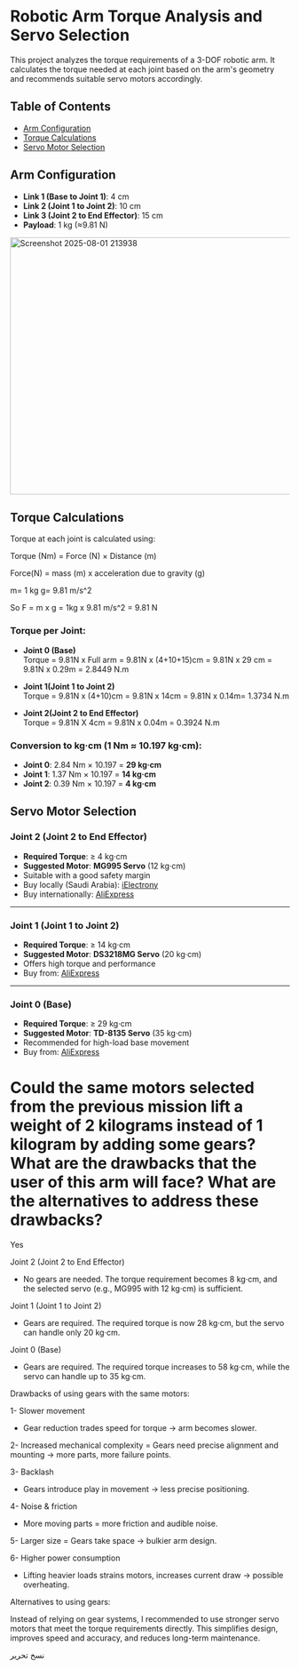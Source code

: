 # Robotic Arm Torque Analysis and Servo Selection

This project analyzes the torque requirements of a 3-DOF robotic arm. It calculates the torque needed at each joint based on the arm's geometry and recommends suitable servo motors accordingly.



## Table of Contents
- [Arm Configuration](#arm-configuration)
- [Torque Calculations](#torque-calculations)
- [Servo Motor Selection](#servo-motor-selection)




## Arm Configuration

- **Link 1 (Base to Joint 1)**: 4 cm  
- **Link 2 (Joint 1 to Joint 2)**: 10 cm  
- **Link 3 (Joint 2 to End Effector)**: 15 cm  
- **Payload**: 1 kg (≈9.81 N)

<img width="580" height="463" alt="Screenshot 2025-08-01 213938" src="https://github.com/user-attachments/assets/1653fd5a-e54d-4cba-9f54-4c7a6de685fd" />



## Torque Calculations

Torque at each joint is calculated using:

Torque (Nm) = Force (N) × Distance (m)

Force(N) = mass (m) x acceleration due to gravity (g)

m= 1 kg
g= 9.81 m/s^2

So F = m x g = 1kg x 9.81 m/s^2 = 9.81 N

### Torque per Joint:

- **Joint 0 (Base)**  
  Torque = 9.81N x Full arm = 9.81N x (4+10+15)cm = 9.81N x 29 cm = 9.81N x 0.29m = 2.8449 N.m
  
- **Joint 1(Joint 1 to Joint 2)**  
  Torque = 9.81N x (4+10)cm = 9.81N x 14cm = 9.81N x 0.14m= 1.3734 N.m

- **Joint 2(Joint 2 to End Effector)**  
  Torque = 9.81N X 4cm = 9.81N x 0.04m = 0.3924 N.m

### Conversion to kg·cm (1 Nm ≈ 10.197 kg·cm):

- **Joint 0**: 2.84 Nm × 10.197 = **29 kg·cm**  
- **Joint 1**: 1.37 Nm × 10.197 = **14 kg·cm**  
- **Joint 2**: 0.39 Nm × 10.197 = **4 kg·cm**

## Servo Motor Selection

### Joint 2 (Joint 2 to End Effector)
- **Required Torque**: ≥ 4 kg·cm  
- **Suggested Motor**: **MG995 Servo** (12 kg·cm)  
- Suitable with a good safety margin  
- Buy locally (Saudi Arabia): [iElectrony](https://ielectrony.com/product/%D8%B3%D9%8A%D8%B1%D9%81%D9%88-%D9%85%D9%88%D8%AA%D8%B1-12%D9%83%D8%AC%D9%85-3)  
- Buy internationally: [AliExpress](https://ar.aliexpress.com/item/1005005061251086.html)

---

### Joint 1 (Joint 1 to Joint 2)
- **Required Torque**: ≥ 14 kg·cm  
- **Suggested Motor**: **DS3218MG Servo** (20 kg·cm)  
- Offers high torque and performance  
- Buy from: [AliExpress](https://ar.aliexpress.com/item/1005007495298378.html)

---

### Joint 0 (Base)
- **Required Torque**: ≥ 29 kg·cm  
- **Suggested Motor**: **TD-8135 Servo** (35 kg·cm)  
- Recommended for high-load base movement  
- Buy from: [AliExpress](https://ar.aliexpress.com/item/1005007463297677.html)

# Could the same motors selected from the previous mission lift a weight of 2 kilograms instead of 1 kilogram by adding some gears? What are the drawbacks that the user of this arm will face? What are the alternatives to address these drawbacks?
Yes

Joint 2 (Joint 2 to End Effector)
- No gears are needed. The torque requirement becomes 8 kg·cm, and the selected servo (e.g., MG995 with 12 kg·cm) is sufficient.

Joint 1 (Joint 1 to Joint 2)
- Gears are required. The required torque is now 28 kg·cm, but the servo can handle only 20 kg·cm.

Joint 0 (Base)
- Gears are required. The required torque increases to 58 kg·cm, while the servo can handle up to 35 kg·cm.

Drawbacks of using gears with the same motors:

1- Slower movement
- Gear reduction trades speed for torque → arm becomes slower.

2- Increased mechanical complexity
= Gears need precise alignment and mounting → more parts, more failure points.

3- Backlash
- Gears introduce play in movement → less precise positioning.

4- Noise & friction
- More moving parts = more friction and audible noise.

5- Larger size
= Gears take space → bulkier arm design.

6- Higher power consumption
- Lifting heavier loads strains motors, increases current draw → possible overheating.

Alternatives to using gears: 

Instead of relying on gear systems, I recommended to use stronger servo motors that meet the torque requirements directly. This simplifies design, improves speed and accuracy, and reduces long-term maintenance.






نسخ
تحرير
